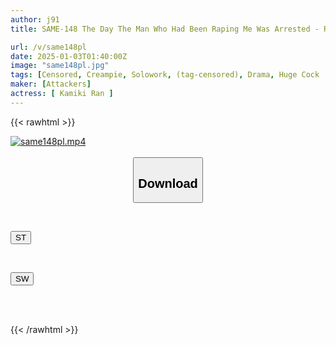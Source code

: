 ```yaml
---
author: j91
title: SAME-148 The Day The Man Who Had Been Raping Me Was Arrested - Ran Kamiki

url: /v/same148pl
date: 2025-01-03T01:40:00Z
image: "same148pl.jpg"
tags: [Censored, Creampie, Solowork, (tag-censored), Drama, Huge Cock	]
maker: [Attackers]
actress: [ Kamiki Ran ]
---
```



{{< rawhtml >}}

<div class="video" data-videoid="BQoD3deOxDCKoD">
    <a href="javascript:;">
        <img src="/v/same148pl/same148pl.jpg" width="WIDTH" height="HEIGHT" alt="same148pl.mp4" loading="lazy">
    </a>
</div>

<script type="text/javascript" src="https://j91.asia/asset/on-demand-st.js"></script>

<br>
  <link rel="stylesheet" href="https://j91.asia/asset/bs5.css">
  
  <center>
  <button class="btn btn-primary" type="button" data-bs-toggle="collapse" data-bs-target=".multi-collapse" aria-expanded="false" aria-controls="multiCollapseExample1 multiCollapseExample2"><h2>Download</h2></button></center>
</p>
<div class="row">
  <div class="col">
    <div class="collapse multi-collapse" id="multiCollapseExample1">
      <div class="card card-body">
	      	      <br>
<div class="buttons">  
<p><a href="/v/same148pl/st.html" target="_blank"><button class="btn-hover color-3"><i class="fa fa-download"></i> ST</button></a></p></div>
    </div>
  </div>
</div>
  <div class="col">
    <div class="collapse multi-collapse" id="multiCollapseExample2">
      <div class="card card-body">
	      <br>
<div class="buttons">
<p><a href="/v/same148pl/sw.html" target="_blank"><button class="btn-hover color-2"><i class="fa fa-download"></i> SW</button></a></p></div>
<br><br>
      </div>
    </div>
  </div>
</div>

{{< /rawhtml >}}